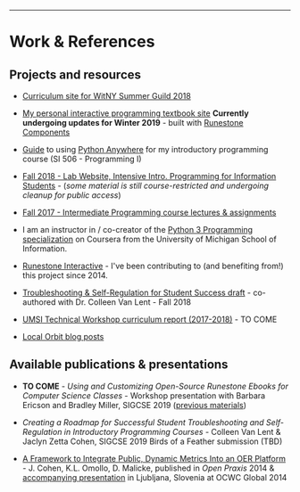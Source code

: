 ----
# Work & References

## Projects and resources

* [Curriculum site for WitNY Summer Guild 2018](https://witny-summer-guild-2018.github.io/)

* [My personal interactive programming textbook site](https://learningpython-today.github.io/pip2/index.html) **Currently undergoing updates for Winter 2019** - built with [Runestone Components](https://github.com/runestoneinteractive/runestonecomponents)

* [Guide](https://docs.google.com/document/d/1y2PxDLCNdZB6ZJLlh0C7nQhKHsFvw8EbP4GzbkvUuOM/edit?usp=sharing) to using [Python Anywhere](https://www.pythonanywhere.com/) for my introductory programming course (SI 506 - Programming I)

* [Fall 2018 - Lab Website, Intensive Intro. Programming for Information Students](https://si508-f18.github.io/) - (*some material is still course-restricted and undergoing cleanup for public access*)

* [Fall 2017 - Intermediate Programming course lectures & assignments](https://github.com/SI507-F17)

* I am an instructor in / co-creator of the [Python 3 Programming specialization](https://www.coursera.org/specializations/python-3-programming) on Coursera from the University of Michigan School of Information.

* [Runestone Interactive](http://runestoneinteractive.org/) - I've been contributing to (and benefiting from!) this project since 2014.

* [Troubleshooting & Self-Regulation for Student Success draft](https://docs.google.com/document/d/1HJSOtoy-YlhsitDClAxxOCPTOS08rIlUEsEgDwTPTGI/edit?usp=sharing) - co-authored with Dr. Colleen Van Lent - Fall 2018

* [UMSI Technical Workshop curriculum report (2017-2018)](tba.net) - TO COME

* [Local Orbit blog posts](https://localorbit.com/blog/author/jackie/)

## Available publications & presentations

* **TO COME** - *Using and Customizing Open-Source Runestone Ebooks for Computer Science Classes* - Workshop presentation with Barbara Ericson and Bradley Miller, SIGCSE 2019 ([previous materials](https://github.com/RunestoneInteractive/Workshop2017))

* *Creating a Roadmap for Successful Student Troubleshooting and Self-Regulation in
Introductory Programming Courses* - Colleen Van Lent & Jaclyn Zetta Cohen, SIGCSE 2019 Birds of a Feather submission (TBD)

* [A Framework to Integrate Public, Dynamic Metrics Into an OER Platform](https://deepblue.lib.umich.edu/bitstream/handle/2027.42/106587/CohenOmolloMalicke-MetricsFramework-OpenPraxis.pdf?sequence=1) - J. Cohen, K.L. Omollo, D. Malicke, published in *Open Praxis* 2014 & [accompanying presentation](http://videolectures.net/ocwc2014_cohen_oer_platform/) in Ljubljana, Slovenia at OCWC Global 2014
